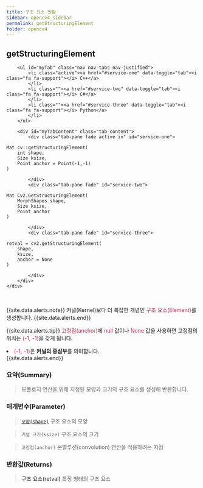 ```yaml
---
title: 구조 요소 반환
sidebar: opencv4_sidebar
permalink: getStructuringElement
folder: opencv4
---
```


<div class="row">
    <div class="col-lg-12">
        <h2 class="page-header">getStructuringElement</h2>
    </div>
    <div class="col-lg-12">

        <ul id="myTab" class="nav nav-tabs nav-justified">
            <li class="active"><a href="#service-one" data-toggle="tab"><i class="fa fa-support"></i> C++</a>
            </li>
            <li class=""><a href="#service-two" data-toggle="tab"><i class="fa fa-support"></i> C#</a>
            </li>
            <li class=""><a href="#service-three" data-toggle="tab"><i class="fa fa-support"></i> Python</a>
            </li>
        </ul>

        <div id="myTabContent" class="tab-content">
            <div class="tab-pane fade active in" id="service-one">
<pre class="prettyprint"><code class="language-cpp">Mat cv::getStructuringElement(
    int shape,
    Size ksize,
    Point anchor = Point(-1,-1)
)</code></pre>
            </div>
            <div class="tab-pane fade" id="service-two">
<pre class="prettyprint"><code class="language-cs">Mat Cv2.GetStructuringElement(
    MorphShapes shape,
    Size ksize,
    Point anchor
)</code></pre>
            </div>
            <div class="tab-pane fade" id="service-three">
<pre class="prettyprint"><code class="language-py">retval = cv2.getStructuringElement(
    shape,
    ksize,
    anchor = None
)</code></pre>
            </div>
        </div>
    </div>
</div>

<br>

{{site.data.alerts.note}}
커널(Kernel)보다 더 복잡한 개념인 <font color="#c7254e">구조 요소(Element)</font>를 생성합니다.
{{site.data.alerts.end}}

{{site.data.alerts.tip}}
<font color="#c7254e">고정점(anchor)</font>에 <font color="#c7254e">null</font> 값이나 <font color="#c7254e">None</font> 값을 사용하면 고정점의 위치는 <font color="#c7254e">(-1, -1)</font>을 갖게 됩니다.<br>
<li class="alerts_li"><font color="#c7254e">(-1, -1)</font>은 <b>커널의 중심부</b>를 의미합니다.</li>
{{site.data.alerts.end}}

<br>

### 요약(Summary)

> 모폴로지 연산을 위해 지정된 모양과 크기의 구조 요소를 생성해 반환합니다.

### 매개변수(Parameter)

> [`모양(shape)`](MorphShapes) 구조 요소의 모양

> `커널 크기(ksize)` 구조 요소의 크기

> `고정점(anchor)` 콘벌루션(convolution) 연산을 적용하려는 지점

### 반환값(Returns)

> <a data-toggle="tooltip" data-original-title="{{site.data.glossary.only_Python}}">구조 요소(retval)</a> 특정 형태의 구조 요소